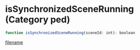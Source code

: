 # isSynchronizedSceneRunning (Category ped)

```js
function isSynchronizedSceneRunning(sceneId: int): boolean
```

[filename](isSynchronizedSceneRunning_m.md ':include')